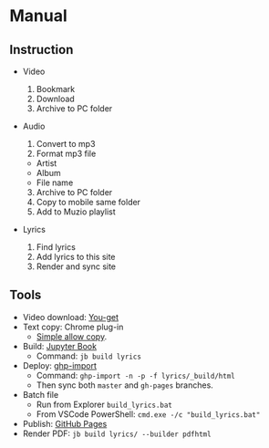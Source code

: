 
# Manual

## Instruction

- Video
  1. Bookmark
  2. Download
  3. Archive to PC folder

- Audio
  1. Convert to mp3
  2. Format mp3 file
   - Artist
   - Album
   - File name
  3. Archive to PC folder
  4. Copy to mobile same folder
  5. Add to Muzio playlist

- Lyrics
  1. Find lyrics
  2. Add lyrics to this site
  3. Render and sync site

## Tools

- Video download: [You-get](https://you-get.org/)
- Text copy: Chrome plug-in
  - [Simple allow copy](https://chrome.google.com/webstore/detail/simple-allow-copy/aefehdhdciieocakfobpaaolhipkcpgc).
- Build: [Jupyter Book](https://jupyterbook.org/en/stable/intro.html)
  - Command: `jb build lyrics`
- Deploy: [ghp-import](https://jupyterbook.org/en/stable/publish/gh-pages.html#option-2-automatically-push-your-build-files-with-ghp-import)
  - Command: `ghp-import -n -p -f lyrics/_build/html`
  - Then sync both `master` and `gh-pages` branches.
- Batch file
  - Run from Explorer `build_lyrics.bat`
  - From VSCode PowerShell: `cmd.exe -/c "build_lyrics.bat"`
- Publish: [GitHub Pages](https://pages.github.com/)
- Render PDF: `jb build lyrics/ --builder pdfhtml`
